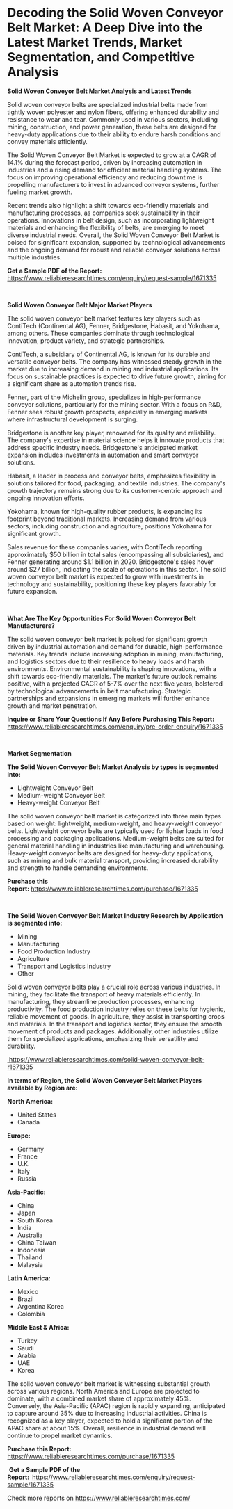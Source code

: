 <p><h1>Decoding the Solid Woven Conveyor Belt Market: A Deep Dive into the Latest Market Trends, Market Segmentation, and Competitive Analysis</h1></p><p><strong>Solid Woven Conveyor Belt Market Analysis and Latest Trends</strong></p>
<p><p>Solid woven conveyor belts are specialized industrial belts made from tightly woven polyester and nylon fibers, offering enhanced durability and resistance to wear and tear. Commonly used in various sectors, including mining, construction, and power generation, these belts are designed for heavy-duty applications due to their ability to endure harsh conditions and convey materials efficiently.</p><p>The Solid Woven Conveyor Belt Market is expected to grow at a CAGR of 14.1% during the forecast period, driven by increasing automation in industries and a rising demand for efficient material handling systems. The focus on improving operational efficiency and reducing downtime is propelling manufacturers to invest in advanced conveyor systems, further fueling market growth. </p><p>Recent trends also highlight a shift towards eco-friendly materials and manufacturing processes, as companies seek sustainability in their operations. Innovations in belt design, such as incorporating lightweight materials and enhancing the flexibility of belts, are emerging to meet diverse industrial needs. Overall, the Solid Woven Conveyor Belt Market is poised for significant expansion, supported by technological advancements and the ongoing demand for robust and reliable conveyor solutions across multiple industries.</p></p>
<p><strong>Get a Sample PDF of the Report:&nbsp;</strong> <a href="https://www.reliableresearchtimes.com/enquiry/request-sample/1671335?utm_campaign=2774&utm_medium=2&utm_source=Github&utm_content=ia&utm_term=25032025&utm_id=solid-woven-conveyor-belt">https://www.reliableresearchtimes.com/enquiry/request-sample/1671335</a></p>
<p>&nbsp;</p>
<p><strong>Solid Woven Conveyor Belt Major Market Players</strong></p>
<p><p>The solid woven conveyor belt market features key players such as ContiTech (Continental AG), Fenner, Bridgestone, Habasit, and Yokohama, among others. These companies dominate through technological innovation, product variety, and strategic partnerships.</p><p>ContiTech, a subsidiary of Continental AG, is known for its durable and versatile conveyor belts. The company has witnessed steady growth in the market due to increasing demand in mining and industrial applications. Its focus on sustainable practices is expected to drive future growth, aiming for a significant share as automation trends rise.</p><p>Fenner, part of the Michelin group, specializes in high-performance conveyor solutions, particularly for the mining sector. With a focus on R&D, Fenner sees robust growth prospects, especially in emerging markets where infrastructural development is surging. </p><p>Bridgestone is another key player, renowned for its quality and reliability. The company's expertise in material science helps it innovate products that address specific industry needs. Bridgestone's anticipated market expansion includes investments in automation and smart conveyor solutions.</p><p>Habasit, a leader in process and conveyor belts, emphasizes flexibility in solutions tailored for food, packaging, and textile industries. The company's growth trajectory remains strong due to its customer-centric approach and ongoing innovation efforts.</p><p>Yokohama, known for high-quality rubber products, is expanding its footprint beyond traditional markets. Increasing demand from various sectors, including construction and agriculture, positions Yokohama for significant growth.</p><p>Sales revenue for these companies varies, with ContiTech reporting approximately $50 billion in total sales (encompassing all subsidiaries), and Fenner generating around $1.1 billion in 2020. Bridgestone's sales hover around $27 billion, indicating the scale of operations in this sector. The solid woven conveyor belt market is expected to grow with investments in technology and sustainability, positioning these key players favorably for future expansion.</p></p>
<p>&nbsp;</p>
<p><strong>What Are The Key Opportunities For Solid Woven Conveyor Belt Manufacturers?</strong></p>
<p><p>The solid woven conveyor belt market is poised for significant growth driven by industrial automation and demand for durable, high-performance materials. Key trends include increasing adoption in mining, manufacturing, and logistics sectors due to their resilience to heavy loads and harsh environments. Environmental sustainability is shaping innovations, with a shift towards eco-friendly materials. The market's future outlook remains positive, with a projected CAGR of 5-7% over the next five years, bolstered by technological advancements in belt manufacturing. Strategic partnerships and expansions in emerging markets will further enhance growth and market penetration.</p></p>
<p><strong>Inquire or Share Your Questions If Any Before Purchasing This Report:</strong> <a href="https://www.reliableresearchtimes.com/enquiry/pre-order-enquiry/1671335?utm_campaign=2774&utm_medium=2&utm_source=Github&utm_content=ia&utm_term=25032025&utm_id=solid-woven-conveyor-belt">https://www.reliableresearchtimes.com/enquiry/pre-order-enquiry/1671335</a></p>
<p>&nbsp;</p>
<p><strong>Market Segmentation</strong></p>
<p><strong>The Solid Woven Conveyor Belt Market Analysis by types is segmented into:</strong></p>
<p><ul><li>Lightweight Conveyor Belt</li><li>Medium-weight Conveyor Belt</li><li>Heavy-weight Conveyor Belt</li></ul></p>
<p><p>The solid woven conveyor belt market is categorized into three main types based on weight: lightweight, medium-weight, and heavy-weight conveyor belts. Lightweight conveyor belts are typically used for lighter loads in food processing and packaging applications. Medium-weight belts are suited for general material handling in industries like manufacturing and warehousing. Heavy-weight conveyor belts are designed for heavy-duty applications, such as mining and bulk material transport, providing increased durability and strength to handle demanding environments.</p></p>
<p><strong>Purchase this Report:&nbsp;</strong><a href="https://www.reliableresearchtimes.com/purchase/1671335?utm_campaign=2774&utm_medium=2&utm_source=Github&utm_content=ia&utm_term=25032025&utm_id=solid-woven-conveyor-belt">https://www.reliableresearchtimes.com/purchase/1671335</a></p>
<p>&nbsp;</p>
<p><strong>The Solid Woven Conveyor Belt Market Industry Research by Application is segmented into:</strong></p>
<p><ul><li>Mining</li><li>Manufacturing</li><li>Food Production Industry</li><li>Agriculture</li><li>Transport and Logistics Industry</li><li>Other</li></ul></p>
<p><p>Solid woven conveyor belts play a crucial role across various industries. In mining, they facilitate the transport of heavy materials efficiently. In manufacturing, they streamline production processes, enhancing productivity. The food production industry relies on these belts for hygienic, reliable movement of goods. In agriculture, they assist in transporting crops and materials. In the transport and logistics sector, they ensure the smooth movement of products and packages. Additionally, other industries utilize them for specialized applications, emphasizing their versatility and durability.</p></p>
<p><a href="https://www.reliableresearchtimes.com/solid-woven-conveyor-belt-r1671335?utm_campaign=2774&utm_medium=2&utm_source=Github&utm_content=ia&utm_term=25032025&utm_id=solid-woven-conveyor-belt">&nbsp;https://www.reliableresearchtimes.com/solid-woven-conveyor-belt-r1671335</a></p>
<p><strong>In terms of Region, the Solid Woven Conveyor Belt Market Players available by Region are:</strong></p>
<p>
    <p> <strong> North America: </strong>
        <ul>
            <li>United States</li>
            <li>Canada</li>
        </ul>
        </p> 
    <p> <strong> Europe: </strong>
        <ul>
            <li>Germany</li>
            <li>France</li>
            <li>U.K.</li>
            <li>Italy</li>
            <li>Russia</li>
        </ul>
        </p> 
    <p> <strong> Asia-Pacific: </strong>
        <ul>
            <li>China</li>
            <li>Japan</li>
            <li>South Korea</li>
            <li>India</li>
            <li>Australia</li>
            <li>China Taiwan</li>
            <li>Indonesia</li>
            <li>Thailand</li>
            <li>Malaysia</li>
        </ul>
        </p> 
    <p> <strong> Latin America: </strong>
        <ul>
            <li>Mexico</li>
            <li>Brazil</li>
            <li>Argentina Korea</li>
            <li>Colombia</li>
        </ul>
        </p> 
    <p> <strong> Middle East & Africa: </strong>
        <ul>
            <li>Turkey</li>
            <li>Saudi</li>
            <li>Arabia</li>
            <li>UAE</li>
            <li>Korea</li>
        </ul>
    </p>
    </p>
<p><p>The solid woven conveyor belt market is witnessing substantial growth across various regions. North America and Europe are projected to dominate, with a combined market share of approximately 45%. Conversely, the Asia-Pacific (APAC) region is rapidly expanding, anticipated to capture around 35% due to increasing industrial activities. China is recognized as a key player, expected to hold a significant portion of the APAC share at about 15%. Overall, resilience in industrial demand will continue to propel market dynamics.</p></p>
<p><strong>Purchase this Report: </strong><a href="https://www.reliableresearchtimes.com/purchase/1671335?utm_campaign=2774&utm_medium=2&utm_source=Github&utm_content=ia&utm_term=25032025&utm_id=solid-woven-conveyor-belt">https://www.reliableresearchtimes.com/purchase/1671335</a></p>
<p>&nbsp;<strong>Get a Sample PDF of the Report:&nbsp;&nbsp;</strong><a href="https://www.reliableresearchtimes.com/enquiry/request-sample/1671335?utm_campaign=2774&utm_medium=2&utm_source=Github&utm_content=ia&utm_term=25032025&utm_id=solid-woven-conveyor-belt">https://www.reliableresearchtimes.com/enquiry/request-sample/1671335</a></p>
<p><strong></strong></p>
<p>Check more reports on <a href="https://www.reliableresearchtimes.com/?utm_campaign=2774&utm_medium=2&utm_source=Github&utm_content=ia&utm_term=25032025&utm_id=solid-woven-conveyor-belt">https://www.reliableresearchtimes.com/</a></p>